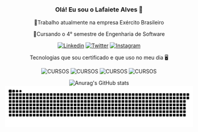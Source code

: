  <div align="center">

### Olá! Eu sou o Lafaiete Alves 🐺
🌠Trabalho atualmente na empresa Exército Brasileiro

🌱Cursando o 4° semestre de Engenharia de Software
 


 [![Linkedin](https://img.shields.io/badge/LinkedIn-0077B5?style=for-the-badge&logo=linkedin&logoColor=white)](https://www.linkedin.com/in/lafaiete-alves/)
 [![Twitter](https://img.shields.io/badge/Twitter-1DA1F2?style=for-the-badge&logo=twitter&logoColor=white)](https://twitter.com/lafaiete_alves?t=w4fqdWcDsj3yZ3xnF-IRnQ&s=08)
 [![Instagram](https://img.shields.io/badge/Instagram-E4405F?style=for-the-badge&logo=instagram&logoColor=white)](https://www.instagram.com/lafaiete_alves_c/)
 
 
 
 Tecnologias que sou certificado e que uso no meu dia 🖥️ 
 


 ![CURSOS](https://img.shields.io/badge/HTML5-E34F26?style=for-the-badge&logo=html5&logoColor=white)
 ![CURSOS](https://img.shields.io/badge/CSS3-1572B6?style=for-the-badge&logo=css3&logoColor=white)
 ![CURSOS](https://img.shields.io/badge/JavaScript-F7DF1E?style=for-the-badge&logo=javascript&logoColor=black)
 ![CURSOS](https://img.shields.io/badge/Node.js-43853D?style=for-the-badge&logo=node.js&logoColor=white)
 
  ![Anurag's GitHub stats](https://github-readme-stats.vercel.app/api?username=LafaieteAlves&show_icons=true&theme=transparent)
  ![Snake animation](https://github.com/LafaieteAlves/LafaieteAlves/blob/output/github-contribution-grid-snake.svg)
 
</div>



